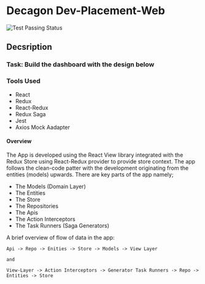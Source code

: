 # Decagon Dev-Placement-Web

![Test Passing Status](https://github.com/adeoluwa-adebiyi/decagon-devplacement-web/workflows/develop/badge.svg)


## Decsription

### Task: Build the dashboard with the design below


### Tools Used
- React
- Redux
- React-Redux
- Redux Saga
- Jest
- Axios Mock Aadapter

#### Overview

The App is developed using the React View library integrated with the Redux Store using React-Redux provider to provide store context.
The app follows the clean-code patter with the development originating from the entities (models) upwards.
There are key parts of the app namely;

- The Models (Domain Layer)
- The Entities
- The Store
- The Repositories
- The Apis
- The Action Interceptors
- The Task Runners (Saga Generators)

A brief overview of flow of data in the app:

    Api -> Repo -> Enities -> Store -> Models -> View Layer

    and

    View-Layer -> Action Interceptors -> Generator Task Runners -> Repo -> Entities -> Store

